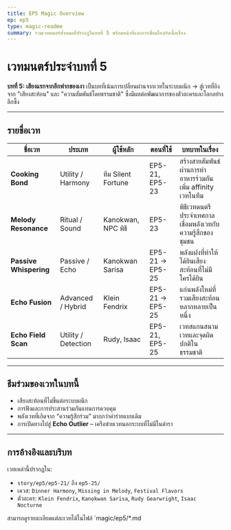 ```yaml
---
title: EP5 Magic Overview
ep: ep5
type: magic-readme
summary: รวมเวทมนตร์ทั้งหมดที่ปรากฏในบทที่ 5 พร้อมหน้าที่และการเชื่อมโยงกับเนื้อเรื่อง
---
```


# เวทมนตร์ประจำบทที่ 5
**บทที่ 5: เสียงแรกจากอีกฟากของเงา** เป็นบทที่เน้นการเปลี่ยนผ่านจากเวทในระบบผนึก → สู่เวทที่อิงจาก "เสียงสะท้อน" และ "ความสัมพันธ์โดยธรรมชาติ" ซึ่งมีผลต่อพัฒนาการของตัวละครและโลกอย่างลึกซึ้ง

---

## รายชื่อเวท

| ชื่อเวท | ประเภท | ผู้ใช้หลัก | ตอนที่ใช้ | บทบาทในเรื่อง |
|---------|---------|-------------|--------------|------------------|
| **Cooking Bond** | Utility / Harmony | ทีม Silent Fortune | EP5-21, EP5-23 | สร้างสายสัมพันธ์ผ่านการทำอาหารร่วมกัน เพิ่ม affinity เวทในทีม |
| **Melody Resonance** | Ritual / Sound | Kanokwan, NPC พิธี | EP5-23 | พิธีเวทดนตรีประจำเทศกาล เชื่อมพลังเวทกับความรู้สึกของชุมชน |
| **Passive Whispering** | Passive / Echo | Kanokwan Sarisa | EP5-21 → EP5-25 | พลังแฝงที่ทำให้ได้ยินเสียงสะท้อนที่ไม่มีใครได้ยิน |
| **Echo Fusion** | Advanced / Hybrid | Klein Fendrix | EP5-21 → EP5-25 | แก่นพลังใหม่ที่รวมเสียงสะท้อนหลากหลายเป็นหนึ่ง |
| **Echo Field Scan** | Utility / Detection | Rudy, Isaac | EP5-21, EP5-25 | เวทสแกนสนามเวทและจุดผิดปกติในธรรมชาติ |

---

## ธีมร่วมของเวทในบทนี้
- เสียงสะท้อนที่ไม่ขึ้นต่อระบบผนึก
- การฟังและการประสานร่วมกันแทนการควบคุม
- พลังเวทที่เกิดจาก “ความรู้สึกร่วม” มากกว่าคำร่ายแบบเดิม
- การเปิดทางไปสู่ **Echo Outlier** – เครือข่ายเวทนอกระบบที่ไม่มีในตำรา

---

## การอ้างอิงและบริบท
เวทเหล่านี้ปรากฏใน:  
- `story/ep5/ep5-21/` ถึง `ep5-25/`  
- เควส: `Dinner Harmony`, `Missing in Melody`, `Festival Flavors`
- ตัวละคร: `Klein Fendrix`, `Kanokwan Sarisa`, `Rudy Gearwright`, `Isaac Nocturne`

สามารถดูรายละเอียดแต่ละเวทได้ในไฟล์ `magic/ep5/*.md
